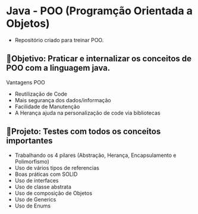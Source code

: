 # Java - POO (Programção Orientada a Objetos)
- Repositório criado para treinar POO.

## 💭Objetivo: Praticar e internalizar os conceitos de POO com a linguagem java.
Vantagens POO
- Reutilização de Code
- Mais segurança dos dados/informação
- Facilidade de Manutenção
- A Herança ajuda na personalização de code via bibliotecas

## 💭Projeto: Testes com todos os conceitos importantes
- Trabalhando os 4 pilares (Abstração, Herança, Encapsulamento e Polimorfismo)
- Uso de vários tipos de referencias
- Boas práticas com SOLID
- Uso de interfaces
- Uso de classe abstrata
- Uso de composição de Objetos
- Uso de Generics
- Uso de Enums
